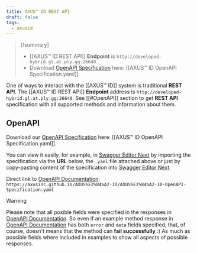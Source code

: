 ```yaml
---
title: AXUS™ ID REST API
draft: false
tags:
  - axusid
---
```

>[!summary]
>- [[AXUS™ ID REST API]] **Endpoint** is `http://developed-hybrid.gl.at.ply.gg:26640`
>- Download [OpenAPI Specification](https://en.wikipedia.org/wiki/OpenAPI_Specification) here: [[AXUS™ ID OpenAPI Specification.yaml]]

One of ways to interact with the [[AXUS™ ID]] system is traditional **REST API**. The [[AXUS™ ID REST API]] **Endpoint** address is `http://developed-hybrid.gl.at.ply.gg:26640`. See [[#OpenAPI]] section to get **REST API** specification with all supported  methods and information about them.
## OpenAPI
Download our [OpenAPI Specification](https://en.wikipedia.org/wiki/OpenAPI_Specification) here: [[AXUS™ ID OpenAPI Specification.yaml]].

You can view it easily, for example, in [Swagger Editor Next](https://editor-next.swagger.io/) by importing the specification via the **URL** below, the `.yaml` file attached above or just by copy-pasting content of the specification into [Swagger Editor Next](https://editor-next.swagger.io/).

Direct link to [OpenAPI Documentation](https://en.wikipedia.org/wiki/OpenAPI_Specification): `https://axusinc.github.io/AXUS%E2%84%A2-ID/AXUS%E2%84%A2-ID-OpenAPI-Specification.yaml`

> [!warning]
> Please note that all posible fields were specified in the responses in [OpenAPI Documentation](https://en.wikipedia.org/wiki/OpenAPI_Specification). So even if an example method response in [OpenAPI Documentation](https://en.wikipedia.org/wiki/OpenAPI_Specification) has both `error` and `data` fields specified, that, of course, doesn't means that the method can **fail successfully** :) As much as possible fields where included in examples to show all aspects of possible responses.

